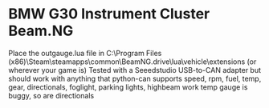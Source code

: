 # BMW G30 Instrument Cluster Beam.NG
Place the outgauge.lua file in C:\Program Files (x86)\Steam\steamapps\common\BeamNG.drive\lua\vehicle\extensions (or wherever your game is)
Tested with a Seeedstudio USB-to-CAN adapter but should work with anything that python-can supports
speed, rpm, fuel, temp, gear, directionals, foglight, parking lights, highbeam work
temp gauge is buggy, so are directionals
